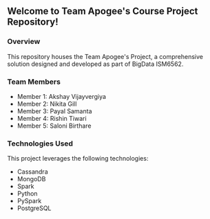 
## Welcome to Team Apogee's Course Project Repository!

### Overview
This repository houses the Team Apogee's Project, a comprehensive solution designed and developed as part of BigData ISM6562.

### Team Members
- Member 1: Akshay Vijayvergiya
- Member 2: Nikita Gill
- Member 3: Payal Samanta
- Member 4: Rishin Tiwari
- Member 5: Saloni Birthare

### Technologies Used
This project leverages the following technologies:
- Cassandra
- MongoDB
- Spark
- Python
- PySpark
- PostgreSQL

